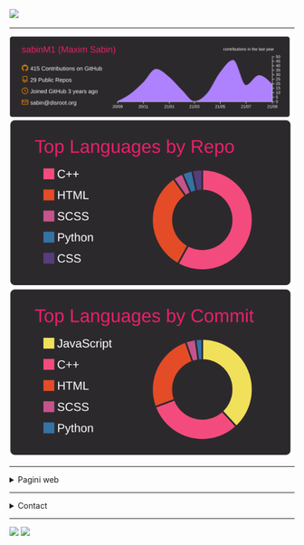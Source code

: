 <a href="https://github.com/sabinM1?tab=repositories"><img src="https://img.shields.io/badge/Pentru%20a--mi%20vedea%20toate%20proiectele-click%20aici-orange"/></a>

---

[![](https://raw.githubusercontent.com/sabinM1/sabinM1/master/profile-summary-card-output/monokai/0-profile-details.svg)](#)
[![](https://raw.githubusercontent.com/sabinM1/sabinM1/master/profile-summary-card-output/monokai/1-repos-per-language.svg)](#)
[![](https://raw.githubusercontent.com/sabinM1/sabinM1/master/profile-summary-card-output/monokai/2-most-commit-language.svg)](#)

---

<details>
  <summary>Pagini web</summary>

##### Sortate alfabetic:

[parrot.k.vu](http://parrot.k.vu/)

https://sabinm1.github.io
- https://sabinm1.github.io/Confictura-Industries/
- https://sabinm1.github.io/Focus/
- https://sabinm1.github.io/MateRO/
- https://sabinm1.github.io/error/
   - https://sabinm1.github.io/error/500
   - https://sabinm1.github.io/error/403
- https://sabinm1.github.io/suceava/
- https://sabinm1.github.io/web_MAX7219/
  
</details>

---

<details>
  <summary>Contact</summary>
  
  ### Reddit: [sabin_M1](https://reddit.com/user/sabin_M1)
  ### Email: sabin<a href="#"><img src="https://upload.wikimedia.org/wikipedia/commons/b/b0/Symbol_At.svg" width="16" height="16"></a>disroot.org
  
  <ul><li><details><summary>PGP Key</summary><pre><code>-----BEGIN PGP PUBLIC KEY BLOCK-----

xsDNBGE85w4BDACu6aBPPfxaYMMkJQhop3ZAsTtrG7mhqV810lSEpBZcq7CXarUCke/K6LYZyw89
WQeI8ijd/PWNaF2jM1gosRdlZNdE0BklnjQw8WXmvLPtkFVHY0DSMBZyt+IEzlS6wbjj43A2Oglw
ohGfP2rmvSdeLKUwzIIdf48wUPvImZKk0lN/GeeXBMQyked8PtV7X3vU8OV9l8LjJHSTb2t4FY0E
AmIBTBKe66gy0SQdU1xZM3TLR1NSB82OEvc3uEaDUxEdHntVnMhnkvF0g5vjsKIk1TyUyBIeqvoA
CxN4y7SmTsRIDgRAlIVWTXy4pDenURe6nvU<span class="hljs-regexp">/fqq89h2sP/</span><span class="hljs-number">69</span>cdu9yvKgLb5WMTh/vjVRMbJXge0s
bvSAeCQbrDi4meda<span class="hljs-regexp">/BvWxrA9lx11Z2UxP/</span>x2drx7M<span class="hljs-regexp">/TMCNy74WWyHj9Xzep6vZiXW64SESO/</span>e+tj
EoCkTm3nRcWP0z/apsnKNXXdRq01qmlJYlm56wx7A8lHnOC6w9lUtC0Sl0QzqJnE1NObt88AEQEA
Ac0ZU2FiaW4gPHNhYmluQGRpc3Jvb3Qub3JnPsLBCQQTAQgAMxYhBMnTsVqBlsZZAoZ0nGz3Ji0i
iTBLBQJhPOcPAhsDBQsJCAcCBhUICQoLAgUWAgMBAAAKCRBs9yYtIokwS9pZDACEclw8abVrAROq
RkgKH5bGn<span class="hljs-regexp">/fg7cjip+eWge8/</span>HXI/c82Mh6uvPVprDAGmlpwJ3P8P0IttEXu1V45AdVVujB8+hfvy
bWCOBNwm5kYGC0ccB2xvn<span class="hljs-regexp">/VTcmkUswgdLuHExswYu7T1bKx/</span>M4e4cOQYWW4/ZM06xBY4W6PItuqY
pkIvqUqwrU5mjXi/hAFYceUrruNCaNAkRsQMoBgmk22abllObrek63Zbdj6SXLZHzz3D2sv9Wy7n
VokzkSvzGrXz4ZbXThNeUDqZVt4dXVkMOgXhtDj9AoeuKfORDgiPJJpdBo0wuw3stU1wb/MD+qxR
UiciuY9J53iTa8kRXBwvhZnLNvrpHDaR6O85i7B47w/bSf8RiFDZwibXA+TkQ98gPunwWVmsBR6T
XWMcsBWsrA6r55bjOLEwQp2R27GMXiuOz0DXT99K9O/TTth5+S76aa5Yz3mqdUeSsQ5EZXp4y2sS
<span class="hljs-number">1</span>nAeLJPVY4IADna9LSQ87+mhqVo9ROQlVi2P+LMY3H7OwM0EYTznDwEMAM/GXC3pl5BFWOB4o4Gl
j49+sxwhnotv8v+eWz7d61gBU74X4h9GrBZhIPBNBU<span class="hljs-comment">//CQhGo49bVsA0BytPcvJGv4QCsT1Kap2Z</span>
<span class="hljs-number">4E5</span>xqa1G0wI10W0wzOzTCZ2P0f4eT1YQQmFWM5O0ZtCNkwgqQccLO5QJqz9cnEU7a1KuxAP9cKnK
qArvV5sB+SxmXIFjUPPTiW7iBMD3gbNy9zctbjd8gUPXtfduud4a83V07ZgtVdb2rpui2al1+Ocm
qjug2Cj0tfipYtVKIchWy0YoCFwhCco4i0KL/lWxRyKil1WmGWK6ho+QBwgPPsxRfjxpwXUa4pBM
aPZpjCvRMxq0QjwFV52PgGfhpJWzmYbl6o0l0Gp7T9irLz2Cee3VxKHzczm+GP6kyst2+qI1KyJO
vlMYhcTnaDT8EwOp2nIAhhpNhUCA89H9Gd2UpprlLvhSWCHq6PuaaDUfYoSxbfUF1RRYWeT+TPzO
kycOeuyygLjyhojcQjRqd60gEpVOaOhKt9rscQARAQABwsD2BBgBCAAgFiEEydOxWoGWxlkChnSc
bPcmLSKJMEsFAmE85w8CGwwACgkQbPcmLSKJMEsX5Qv8DSjsKubsOHEBfpSz5Z/DuYitmR++QR7r
<span class="hljs-regexp">/OaeTq9i4Zk28Qo/</span><span class="hljs-regexp">/4esMX5RAvz7vekqBS0tS6eMmNdCLG1cNBsYeL/</span>IYt/dRAcm9vOo9S7L4Uqv
obEmVtTM6+<span class="hljs-number">3</span>b2Ly0GY7Wx7As3CYNuJZJ9OalKOFn6R+AsV927HjOBAP9UHIINOEthV/rCt9VMh6e
<span class="hljs-number">0</span>c8g9L+VLS7SBjY8xW3605Ts5be9SyuP<span class="hljs-regexp">/f4aR7bf9OgXT0HhDNCP/</span>O6RDOiaSkI1WozvB1rP4DG+
ybkpssyysc0fu+oUiRfErOhcdMKJq6epQ4vITZGpuVxdVIqBTkxjbNTI5OA4NLFQonDTTWn5OpJx
wEQlTP/WTaTioj7H3T6EjQ7mGNkRneTXw3ZCUr6x6OgVWmvh13CznA15nMaR0e+YCVBx6T40s4FQ
pYxyNWP22fBi<span class="hljs-regexp">/ftpd3e3bZHOjHKbWkaw/</span><span class="hljs-number">39</span>qO1Ug2iRctUAK5rnwN8iB<span class="hljs-regexp">/JT/</span><span class="hljs-number">388</span>fgkN2Aia3eKu4
ItoeO70AxH/yBWRl6wZuxnhg
=<span class="hljs-number">6</span>zot
    -----END PGP PUBLIC KEY BLOCK-----</code></pre></li></ul></details>
</details>

---

[![](https://komarev.com/ghpvc/?username=sabinM1)](#) <a href="https://saythanks.io/to/sabinM1"><img src="https://img.shields.io/badge/Merci-!-blue"/></a>
